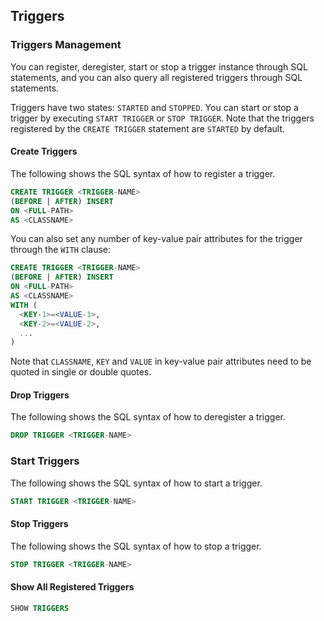 <!--

    Licensed to the Apache Software Foundation (ASF) under one
    or more contributor license agreements.  See the NOTICE file
    distributed with this work for additional information
    regarding copyright ownership.  The ASF licenses this file
    to you under the Apache License, Version 2.0 (the
    "License"); you may not use this file except in compliance
    with the License.  You may obtain a copy of the License at
    
        http://www.apache.org/licenses/LICENSE-2.0
    
    Unless required by applicable law or agreed to in writing,
    software distributed under the License is distributed on an
    "AS IS" BASIS, WITHOUT WARRANTIES OR CONDITIONS OF ANY
    KIND, either express or implied.  See the License for the
    specific language governing permissions and limitations
    under the License.

-->



## Triggers



### Triggers Management

You can register, deregister, start or stop a trigger instance through SQL statements, and you can also query all registered triggers through SQL statements.

Triggers have two states: `STARTED` and `STOPPED`. You can start or stop a trigger by executing `START TRIGGER` or `STOP TRIGGER`. Note that the triggers registered by the `CREATE TRIGGER` statement are `STARTED` by default.



#### Create Triggers

The following shows the SQL syntax of how to register a trigger.

```sql
CREATE TRIGGER <TRIGGER-NAME>
(BEFORE | AFTER) INSERT
ON <FULL-PATH>
AS <CLASSNAME>
```

You can also set any number of key-value pair attributes for the trigger through the `WITH` clause:

```sql
CREATE TRIGGER <TRIGGER-NAME>
(BEFORE | AFTER) INSERT
ON <FULL-PATH>
AS <CLASSNAME>
WITH (
  <KEY-1>=<VALUE-1>, 
  <KEY-2>=<VALUE-2>, 
  ...
)
```

Note that `CLASSNAME`, `KEY` and `VALUE` in key-value pair attributes need to be quoted in single or double quotes.



#### Drop Triggers

The following shows the SQL syntax of how to deregister a trigger.

```sql
DROP TRIGGER <TRIGGER-NAME>
```



### Start Triggers

The following shows the SQL syntax of how to start a trigger.

```sql
START TRIGGER <TRIGGER-NAME>
```



#### Stop Triggers

The following shows the SQL syntax of how to stop a trigger.

```sql
STOP TRIGGER <TRIGGER-NAME>
```



#### Show All Registered Triggers

``` sql
SHOW TRIGGERS
```

